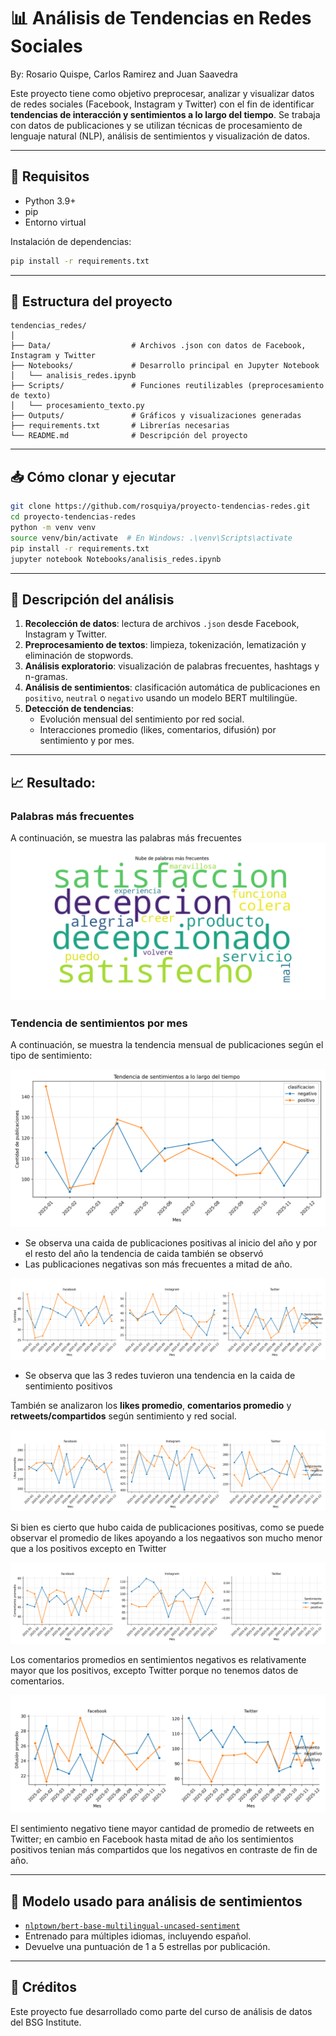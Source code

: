 # 📊 Análisis de Tendencias en Redes Sociales

By: Rosario Quispe, Carlos Ramirez and Juan Saavedra

Este proyecto tiene como objetivo preprocesar, analizar y visualizar datos de redes sociales (Facebook, Instagram y Twitter) con el fin de identificar **tendencias de interacción y sentimientos a lo largo del tiempo**. Se trabaja con datos de publicaciones y se utilizan técnicas de procesamiento de lenguaje natural (NLP), análisis de sentimientos y visualización de datos.

---

## 🔧 Requisitos

- Python 3.9+
- pip
- Entorno virtual 

Instalación de dependencias:

```bash
pip install -r requirements.txt
```

---

## 📁 Estructura del proyecto

```
tendencias_redes/
│
├── Data/                  # Archivos .json con datos de Facebook, Instagram y Twitter
├── Notebooks/             # Desarrollo principal en Jupyter Notebook
│   └── analisis_redes.ipynb
├── Scripts/               # Funciones reutilizables (preprocesamiento de texto)
│   └── procesamiento_texto.py
├── Outputs/               # Gráficos y visualizaciones generadas
├── requirements.txt       # Librerías necesarias
└── README.md              # Descripción del proyecto
```

---

## 📥 Cómo clonar y ejecutar

```bash
git clone https://github.com/rosquiya/proyecto-tendencias-redes.git
cd proyecto-tendencias-redes
python -m venv venv
source venv/bin/activate  # En Windows: .\venv\Scripts\activate
pip install -r requirements.txt
jupyter notebook Notebooks/analisis_redes.ipynb
```

---

## 🔎 Descripción del análisis

1. **Recolección de datos**: lectura de archivos `.json` desde Facebook, Instagram y Twitter.
2. **Preprocesamiento de textos**: limpieza, tokenización, lematización y eliminación de stopwords.
3. **Análisis exploratorio**: visualización de palabras frecuentes, hashtags y n-gramas.
4. **Análisis de sentimientos**: clasificación automática de publicaciones en `positivo`, `neutral` o `negativo` usando un modelo BERT multilingüe.
5. **Detección de tendencias**:
   - Evolución mensual del sentimiento por red social.
   - Interacciones promedio (likes, comentarios, difusión) por sentimiento y por mes.

---

## 📈 Resultado: 
### Palabras más frecuentes
A continuación, se muestra las palabras más frecuentes 
![Palabras más frecuentes](./Outputs/wordcloud_palabras.png)

### Tendencia de sentimientos por mes

A continuación, se muestra la tendencia mensual de publicaciones según el tipo de sentimiento:

![Tendencia mensual de sentimientos](./Outputs/tendencia_sentimientos_mensual.png)

- Se observa una caida de  publicaciones positivas al inicio del año y por el resto del año la tendencia de caida también se observó
- Las publicaciones negativas son más frecuentes a mitad de año.

![Tendencia mensual de sentimientos por red social ](./Outputs/tendencia_sentimientos_por_red.png)

- Se observa que las 3 redes tuvieron una tendencia en la caida de sentimiento positivos 

También se analizaron los **likes promedio**, **comentarios promedio** y **retweets/compartidos** según sentimiento y red social.

![Tendencia mensual de likes promedio por sentimiento y red social](./Outputs/likes_promedio_por_red_y_sentimiento.png)

Si bien es cierto que hubo caida de publicaciones positivas, como se puede observar el promedio de likes apoyando a los negaativos son mucho menor que a los positivos excepto en Twitter


![Tendencia mensual de comentarios  promedio por sentimiento y red social](./Outputs/comentarios_promedio_por_red_y_sentimiento.png)

Los comentarios promedios en sentimientos negativos es relativamente mayor que los positivos, excepto Twitter porque no tenemos datos de comentarios. 

![Tendencia mensual de retweets/compartidos  promedio por sentimiento y red social](./Outputs/difusion_promedio_por_red_y_sentimiento.png)

El sentimiento negativo tiene mayor cantidad de promedio de retweets en Twitter; en cambio en Facebook hasta mitad de año los sentimientos positivos tenian más compartidos que los negativos en contraste de fin de año. 

---

## 🧠 Modelo usado para análisis de sentimientos

- [`nlptown/bert-base-multilingual-uncased-sentiment`](https://huggingface.co/nlptown/bert-base-multilingual-uncased-sentiment)
- Entrenado para múltiples idiomas, incluyendo español.
- Devuelve una puntuación de 1 a 5 estrellas por publicación.

---

## 📌 Créditos

Este proyecto fue desarrollado como parte del curso de análisis de datos del BSG Institute.
